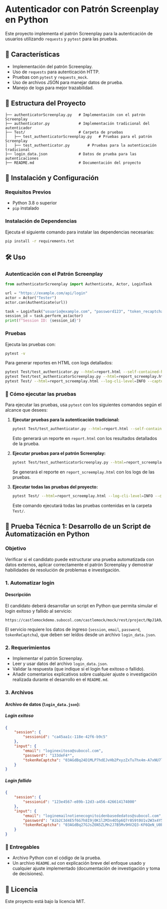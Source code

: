 # Autenticador con Patrón Screenplay en Python

Este proyecto implementa el patrón Screenplay para la autenticación de usuarios utilizando `requests` y `pytest` para las pruebas.

## 📌 Características
- Implementación del patrón Screenplay.
- Uso de `requests` para autenticación HTTP.
- Pruebas con `pytest` y `requests_mock`.
- Uso de archivos JSON para manejar datos de prueba.
- Manejo de logs para mejor trazabilidad.

## 📂 Estructura del Proyecto
```
├── authenticatorScreenplay.py   # Implementación con el patrón Screenplay
├── authenticator.py             # Implementación tradicional del autenticador
├── Test/                        # Carpeta de pruebas
│   ├── test_authenticatorScreenplay.py   # Pruebas para el patrón Screenplay
│   ├── test_authenticator.py        # Pruebas para la autenticación tradicional
├── login_data.json              # Datos de prueba para las autenticaciones
├── README.md                    # Documentación del proyecto
```

## 🚀 Instalación y Configuración
### Requisitos Previos
- Python 3.8 o superior
- `pip` instalado

### Instalación de Dependencias
Ejecuta el siguiente comando para instalar las dependencias necesarias:
```bash
pip install -r requirements.txt
```

## 🛠 Uso
### Autenticación con el Patrón Screenplay
```python
from authenticatorScreenplay import Authenticate, Actor, LoginTask

url = "https://example.com/api/login"
actor = Actor("Tester")
actor.can(Authenticate(url))

task = LoginTask("usuario@example.com", "password123", "token_recaptcha")
session_id = task.perform_as(actor)
print(f"Session ID: {session_id}")
```

### Pruebas
Ejecuta las pruebas con:
```bash
pytest -v
```

Para generar reportes en HTML con logs detallados:
```bash
pytest Test/test_authenticator.py --html=report.html --self-contained-html --log-cli-level=INFO --capture=tee-sys
pytest Test/test_authenticatorScreenplay.py --html=report_screemplay.html --log-cli-level=INFO --capture=tee-sys
pytest Test/ --html=report_screemplay.html --log-cli-level=INFO --capture=tee-sys
```

### 📌 Cómo ejecutar las pruebas
Para ejecutar las pruebas, usa `pytest` con los siguientes comandos según el alcance que desees:

1. **Ejecutar pruebas para la autenticación tradicional:**
   ```bash
   pytest Test/test_authenticator.py --html=report.html --self-contained-html --log-cli-level=INFO --capture=tee-sys
   ```
   Esto generará un reporte en `report.html` con los resultados detallados de la prueba.

2. **Ejecutar pruebas para el patrón Screenplay:**
   ```bash
   pytest Test/test_authenticatorScreenplay.py --html=report_screemplay.html --log-cli-level=INFO --capture=tee-sys
   ```
   Se generará el reporte en `report_screemplay.html` con los logs de las pruebas.

3. **Ejecutar todas las pruebas del proyecto:**
   ```bash
   pytest Test/ --html=report_screemplay.html --log-cli-level=INFO --capture=tee-sys
   ```
   Este comando ejecutará todas las pruebas contenidas en la carpeta `Test/`.

## 📌 Prueba Técnica 1: Desarrollo de un Script de Automatización en Python
### Objetivo
Verificar si el candidato puede estructurar una prueba automatizada con datos externos, aplicar correctamente el patrón Screenplay y demostrar habilidades de resolución de problemas e investigación.

### 1. Automatizar login
#### Descripción
El candidato deberá desarrollar un script en Python que permita simular el login exitoso y fallido al servicio:
```
https://castlemockdemo.subocol.com/castlemock/mock/rest/project/NpJ1A9/application/eu72DD/login
```
El servicio requiere los datos de ingreso (`session`, `email`, `password`, `tokenReCaptcha`), que deben ser leídos desde un archivo `login_data.json`.

### 2. Requerimientos
- Implementar el patrón Screenplay.
- Leer y usar datos del archivo `login_data.json`.
- Validar la respuesta (que indique si el login fue exitoso o fallido).
- Añadir comentarios explicativos sobre cualquier ajuste o investigación realizada durante el desarrollo en el `README.md`.

### 3. Archivos
#### Archivo de datos (`login_data.json`):
##### Login exitoso
```json
{
    "session": {
        "sessionid": "ca45aa1c-118e-42f6-b9c5"
    },
    "input": {
        "email": "loginexitoso@subocol.com",
        "password": "133deF4*",
        "tokenReCaptcha": "03AGdBq24D1MLP7hdEJvHb2PxyzZxTu7hx4m-A7xNU7lABR-yC83NAxZONPkp"
    }
}
```
##### Login fallido
```json
{
    "session": {
        "sessionid": "123e4567-e89b-12d3-a456-426614174000"
    },
    "input": {
        "email": "loginemailnotienecognitoidenbasededatos@subocol.com",
        "password": "A1b2C3d4E5f6G7h8I9j0K1l2M3n4O5p6Q7r8S9t0U1v2W3x4Y5z6a7B8c9D",
        "tokenReCaptcha": "03AGdBq27GJsZ6N5ZLMn2J7B5Mv9HV2Q3-KF6QeN_U0bgDFMfpX2cEG9E9aK-Vg7CjeLwSLh5wXf7rC4QX8YGvZaVTPxNtP3JTFQkLg7cBxRu_aGNC3KJTo5MQ9w6RHRsTdDFlT_UeA5vjT4GHV_kRfMfCgDRYX9X0QD8fNLrUpVUCgV-QEjP8WZPb4jNQ9FmEdYStW7Bw6-YHYZh"
    }
}
```
### 📌 Entregables
- Archivo Python con el código de la prueba.
- Un archivo `README.md` con explicación breve del enfoque usado y cualquier ajuste implementado (documentación de investigación y toma de decisiones).

## 📄 Licencia
Este proyecto está bajo la licencia MIT.

